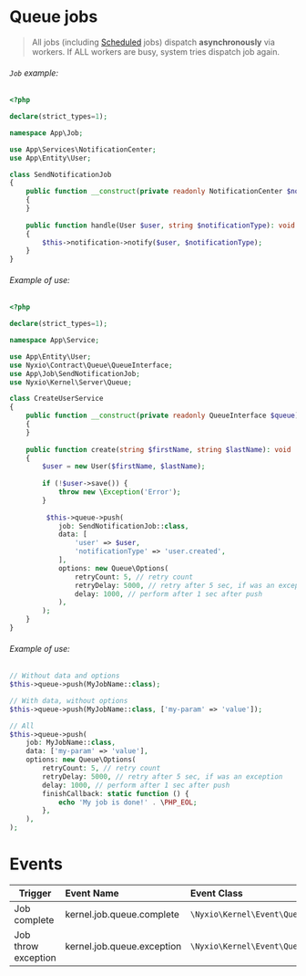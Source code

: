 # Queue jobs

> All jobs (including [Scheduled](schedule.md) jobs) dispatch **asynchronously** via workers. If ALL workers are busy, system tries dispatch job again.


###### `Job` example:

```php
<?php

declare(strict_types=1);

namespace App\Job;

use App\Services\NotificationCenter;
use App\Entity\User;

class SendNotificationJob
{
    public function __construct(private readonly NotificationCenter $notification) 
    {
    }
    
    public function handle(User $user, string $notificationType): void
    {
        $this->notification->notify($user, $notificationType);
    }
}
```

###### Example of use:

```php
<?php

declare(strict_types=1);

namespace App\Service;

use App\Entity\User;
use Nyxio\Contract\Queue\QueueInterface;
use App\Job\SendNotificationJob;
use Nyxio\Kernel\Server\Queue;

class CreateUserService
{
    public function __construct(private readonly QueueInterface $queue) 
    {
    }
    
    public function create(string $firstName, string $lastName): void
    {
        $user = new User($firstName, $lastName);
        
        if (!$user->save()) {  
            throw new \Exception('Error');
        }
        
         $this->queue->push(
            job: SendNotificationJob::class,
            data: [
                'user' => $user,
                'notificationType' => 'user.created',
            ],
            options: new Queue\Options(
                retryCount: 5, // retry count
                retryDelay: 5000, // retry after 5 sec, if was an exception
                delay: 1000, // perform after 1 sec after push
            ),
        ); 
    }
}
```

###### Example of use:
```php
// Without data and options
$this->queue->push(MyJobName::class);

// With data, without options
$this->queue->push(MyJobName::class, ['my-param' => 'value']);

// All
$this->queue->push(
    job: MyJobName::class, 
    data: ['my-param' => 'value'], 
    options: new Queue\Options(
        retryCount: 5, // retry count
        retryDelay: 5000, // retry after 5 sec, if was an exception
        delay: 1000, // perform after 1 sec after push
        finishCallback: static function () {
            echo 'My job is done!' . \PHP_EOL;
        },
    ),
);
```


# Events

| Trigger              | Event Name                                   | Event Class                          |
|----------------------|:---------------------------------------------|:-------------------------------------|
| Job complete         | kernel.job.queue.complete                    | `\Nyxio\Kernel\Event\QueueComplete`  |
| Job throw exception  | kernel.job.queue.exception                   | `\Nyxio\Kernel\Event\QueueException` |

